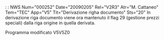  :  : NWS Num="000252" Date="20090205" Rel="V2R3" Atr="M. Cattaneo" Tem="TEC" App="V5" Tit="Derivazione righa documento" Sts="20"
In derivazione riga documento viene ora mantenuto il flag 29 (gestione prezzi speciali) dalla riga
origine in quella derivata.

Programma modificato
V5V5Z0
